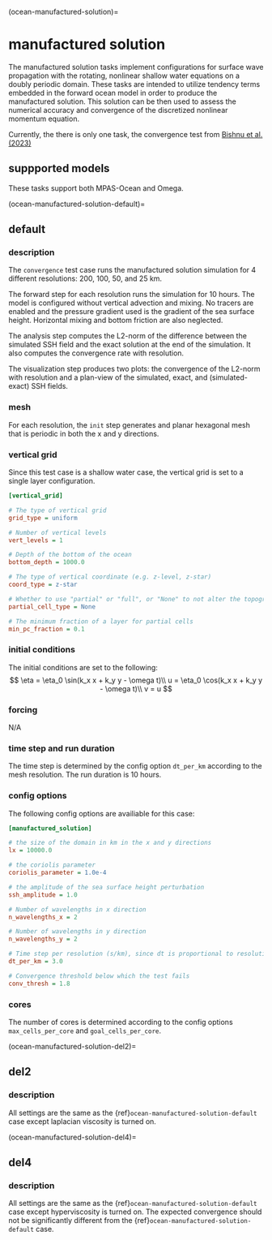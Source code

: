 (ocean-manufactured-solution)=

# manufactured solution

The manufactured solution tasks implement configurations for surface wave
propagation with the rotating, nonlinear shallow water equations on a doubly
periodic domain. These tasks are intended to utilize tendency terms embedded
in the forward ocean model in order to produce the manufactured solution. This
solution can be then used to assess the numerical accuracy and convergence of
the discretized nonlinear momentum equation.

Currently, the there is only one task, the convergence test from
[Bishnu et al.(2023)](https://doi.org/10.22541/essoar.167100170.03833124/v1)

## suppported models

These tasks support both MPAS-Ocean and Omega.

(ocean-manufactured-solution-default)=

## default

### description

The `convergence` test case runs the manufactured solution simulation for 4
different resolutions: 200, 100, 50, and 25 km.

The forward step for each resolution runs the simulation for 10 hours. The
model is configured without vertical advection and mixing. No tracers are enabled
and the pressure gradient used is the gradient of the sea surface height.
Horizontal mixing and bottom friction are also neglected.

The analysis step computes the L2-norm of the difference between
the simulated SSH field and the exact solution at the end of the simulation. It
also computes the convergence rate with resolution.

The visualization step produces two plots: the convergence of the L2-norm with
resolution and a plan-view of the simulated, exact, and (simulated-exact)
SSH fields.

### mesh

For each resolution, the `init` step generates and planar hexagonal
mesh that is periodic in both the x and y directions.

### vertical grid

Since this test case is a shallow water case, the vertical grid is set to a
single layer configuration.

```cfg
[vertical_grid]

# The type of vertical grid
grid_type = uniform

# Number of vertical levels
vert_levels = 1

# Depth of the bottom of the ocean
bottom_depth = 1000.0

# The type of vertical coordinate (e.g. z-level, z-star)
coord_type = z-star

# Whether to use "partial" or "full", or "None" to not alter the topography
partial_cell_type = None

# The minimum fraction of a layer for partial cells
min_pc_fraction = 0.1
```

### initial conditions

The initial conditions are set to the following:
$$
\eta = \eta_0 \sin(k_x x + k_y y - \omega t)\\
u = \eta_0 \cos(k_x x + k_y y - \omega t)\\
v = u
$$

### forcing

N/A

### time step and run duration

The time step is determined by the config option ``dt_per_km`` according to the
mesh resolution. The run duration is 10 hours.

### config options

The following config options are availiable for this case:

```cfg
[manufactured_solution]

# the size of the domain in km in the x and y directions
lx = 10000.0

# the coriolis parameter
coriolis_parameter = 1.0e-4

# the amplitude of the sea surface height perturbation
ssh_amplitude = 1.0

# Number of wavelengths in x direction
n_wavelengths_x = 2

# Number of wavelengths in y direction
n_wavelengths_y = 2

# Time step per resolution (s/km), since dt is proportional to resolution
dt_per_km = 3.0

# Convergence threshold below which the test fails
conv_thresh = 1.8
```

### cores

The number of cores is determined according to the config options
``max_cells_per_core`` and ``goal_cells_per_core``.

(ocean-manufactured-solution-del2)=

## del2

### description

All settings are the same as the {ref}`ocean-manufactured-solution-default` case
except laplacian viscosity is turned on.

(ocean-manufactured-solution-del4)=

## del4

### description

All settings are the same as the {ref}`ocean-manufactured-solution-default` case
except hyperviscosity is turned on. The expected convergence should not be
significantly different from the {ref}`ocean-manufactured-solution-default` case.
